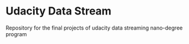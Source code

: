 # Udacity Data Stream
Repository for the final projects of udacity data streaming nano-degree program
